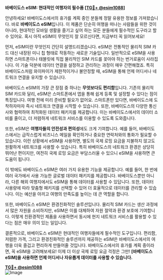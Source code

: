**바베이도스 eSIM: 현대적인 여행자의 필수품 [[TG💪+ @esim1088](https://t.me/s/esim1088)]**

안녕하세요! 바베이도스에서의 휴가를 계획 중인 분들께 정말 유용한 정보를 가져왔습니다. 바로 **바베이도스 eSIM**입니다. 이 제품은 단순히 여행을 떠나는 사람들을 위한 것이 아니라, 현대적인 모바일 생활을 즐기고 싶어 하는 모든 분들에게 필수적인 도구라고 할 수 있어요. 혹시 아직 eSIM이 무엇인지 잘 모르신다면, 지금부터 꼭 읽어보세요!

먼저, eSIM이란 무엇인지 간단히 설명드리겠습니다. eSIM은 전통적인 물리적 SIM 카드 대신 내장된 미니 칩 형태로 작동하는 새로운 기술입니다. 일반적으로 eSIM을 사용하면 스마트폰이나 태블릿에 직접 물리적인 SIM 카드를 꽂아야 하는 번거로움이 사라집니다. 이 기술 덕분에 데이터 연결을 설정하고 관리하는 과정이 매우 간편해졌죠. 특히 바베이도스처럼 와이파이가 제한적이거나 불안정할 때, eSIM을 통해 언제 어디서나 네트워크 연결을 유지할 수 있습니다.

바베이도스 eSIM의 가장 큰 장점 중 하나는 **무엇보다도 편리함**입니다. 기존의 물리적 SIM 카드와 달리, eSIM은 스마트폰에서 앱을 통해 쉽게 등록 및 설정할 수 있다는 점이 특징입니다. 여행 전에 미리 준비할 필요가 없어요. 스마트폰만 있다면, 바베이도스에 도착하자마자 즉시 네트워크 연결을 시작할 수 있습니다. 또한, 바베이도스의 다양한 통신사와 협력하여 최적화된 데이터 패키지를 제공합니다. 이는 바베이도스에서의 데이터 소비를 줄이고, 더 저렴하게 네트워크 서비스를 이용할 수 있도록 도와줍니다.

또한, eSIM은 **여행자들의 안전성과 편의성**에도 크게 기여합니다. 예를 들어, 바베이도스에서는 급작스럽게 비즈니스 메일을 확인하거나 중요한 연락처와의 통화가 필요할 수 있습니다. 이런 상황에서 eSIM을 사용하면, 별도의 국제 로밍 요금을 지불하지 않고도 원활하게 네트워크를 사용할 수 있습니다. 특히 바베이도스의 네트워크 환경은 상당히 뛰어난 편이지만, 여전히 국제 로밍 요금은 부담스러울 수 있으니 eSIM을 사용하면 큰 도움이 됩니다.

이 밖에도 바베이도스 eSIM은 여러 가지 유용한 기능을 제공합니다. 예를 들어, 한 번에 여러 국가에서 사용 가능한 글로벌 데이터 패키지를 제공합니다. 바베이도스뿐만 아니라, 다른 해외 여행지에서도 eSIM을 통해 데이터를 사용할 수 있답니다. 또한, 데이터 사용량에 따라 맞춤형 패키지를 선택할 수 있어 더 효율적으로 데이터를 관리할 수 있습니다. 이는 예산을 아끼고 여행의 만족도를 높이는 데 큰 역할을 합니다.

또한, 바베이도스 eSIM은 환경친화적인 솔루션입니다. 물리적 SIM 카드는 생산 과정에서 많은 자원을 소비하지만, eSIM은 이를 대체하여 자원 절약과 환경 보호에 기여합니다. 이렇게 친환경적인 제품을 사용하면서 동시에 현지 네트워크 서비스를 활용할 수 있다는 점은 매우 의미 있는 일입니다.

결론적으로, 바베이도스 eSIM은 현대적인 여행자들에게 필수적인 도구입니다. 편리함, 저렴한 가격, 그리고 환경친화적인 솔루션까지 제공하는 eSIM은 바베이도스에서의 여행을 더욱 즐겁고 편리하게 만들어줄 것입니다. 바베이도스에서의 휴가를 계획 중이라면, 꼭 eSIM을 고려해보세요! 이제 더 이상 국제 로밍 요금 걱정은 그만! **[바베이도스 eSIM]을 사용하면 언제 어디서나 자유롭게 데이터를 사용할 수 있습니다.**

**[TG💪+ @esim1088](https://t.me/s/esim1088)**  
![Image](https://i.postimg.cc/Y0z9fWf4/image.png)